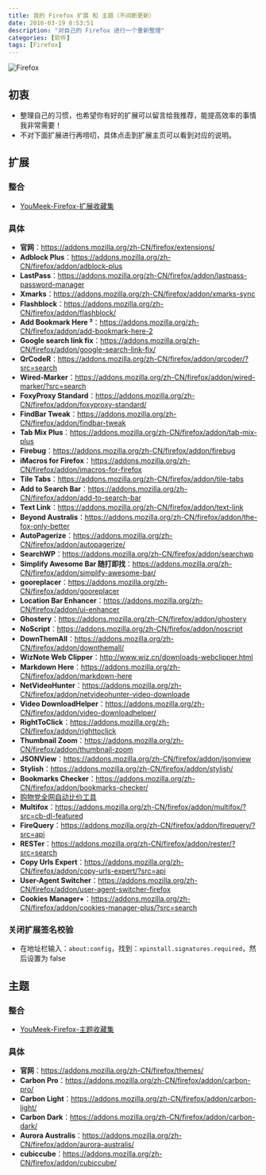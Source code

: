 ```yaml
---
title: 我的 Firefox 扩展 和 主题（不间断更新）
date: 2016-03-19 8:53:51
description: "对自己的 Firefox 进行一个重新整理"
categories: [软件]
tags: [Firefox]
---
```



<!-- more -->

![Firefox](http://img.youmeek.com/2016/Firefox.jpg)


## 初衷

- 整理自己的习惯，也希望你有好的扩展可以留言给我推荐，能提高效率的事情我非常需要！
- 不对下面扩展进行再唠叨，具体点击到扩展主页可以看到对应的说明。


## 扩展

### 整合

- [YouMeek-Firefox-扩展收藏集](https://addons.mozilla.org/zh-CN/firefox/collections/judasn/youmeek-firefox-%E6%89%A9%E5%B1%95%E6%94%B6%E8%97%8F%E9%9B%86/)


### 具体

- **官网**：<https://addons.mozilla.org/zh-CN/firefox/extensions/>
- **Adblock Plus**：<https://addons.mozilla.org/zh-CN/firefox/addon/adblock-plus>
- **LastPass**：<https://addons.mozilla.org/zh-CN/firefox/addon/lastpass-password-manager>
- **Xmarks**：<https://addons.mozilla.org/zh-CN/firefox/addon/xmarks-sync>
- **Flashblock**：<https://addons.mozilla.org/zh-CN/firefox/addon/flashblock/>
- **Add Bookmark Here ²**：<https://addons.mozilla.org/zh-CN/firefox/addon/add-bookmark-here-2>
- **Google search link fix**：<https://addons.mozilla.org/zh-CN/firefox/addon/google-search-link-fix/>
- **QrCodeR**：<https://addons.mozilla.org/zh-CN/firefox/addon/qrcoder/?src=search>
- **Wired-Marker**：<https://addons.mozilla.org/zh-CN/firefox/addon/wired-marker/?src=search>
- **FoxyProxy Standard**：<https://addons.mozilla.org/zh-CN/firefox/addon/foxyproxy-standard/>
- **FindBar Tweak**：<https://addons.mozilla.org/zh-CN/firefox/addon/findbar-tweak>
- **Tab Mix Plus**：<https://addons.mozilla.org/zh-CN/firefox/addon/tab-mix-plus>
- **Firebug**：<https://addons.mozilla.org/zh-CN/firefox/addon/firebug>
- **iMacros for Firefox**：<https://addons.mozilla.org/zh-CN/firefox/addon/imacros-for-firefox>
- **Tile Tabs**：<https://addons.mozilla.org/zh-CN/firefox/addon/tile-tabs>
- **Add to Search Bar**：<https://addons.mozilla.org/zh-CN/firefox/addon/add-to-search-bar>
- **Text Link**：<https://addons.mozilla.org/zh-CN/firefox/addon/text-link>
- **Beyond Australis**：<https://addons.mozilla.org/zh-CN/firefox/addon/the-fox-only-better>
- **AutoPagerize**：<https://addons.mozilla.org/zh-CN/firefox/addon/autopagerize/>
- **SearchWP**：<https://addons.mozilla.org/zh-CN/firefox/addon/searchwp>
- **Simplify Awesome Bar 随打即找**：<https://addons.mozilla.org/zh-CN/firefox/addon/simplify-awesome-bar/>
- **gooreplacer**：<https://addons.mozilla.org/zh-CN/firefox/addon/gooreplacer>
- **Location Bar Enhancer**：<https://addons.mozilla.org/zh-CN/firefox/addon/ui-enhancer>
- **Ghostery**：<https://addons.mozilla.org/zh-CN/firefox/addon/ghostery>
- **NoScript**：<https://addons.mozilla.org/zh-CN/firefox/addon/noscript>
- **DownThemAll**：<https://addons.mozilla.org/zh-CN/firefox/addon/downthemall/>
- **WizNote Web Clipper**：<http://www.wiz.cn/downloads-webclipper.html>
- **Markdown Here**：<https://addons.mozilla.org/zh-CN/firefox/addon/markdown-here>
- **NetVideoHunter**：<https://addons.mozilla.org/zh-CN/firefox/addon/netvideohunter-video-downloade>
- **Video DownloadHelper**：<https://addons.mozilla.org/zh-CN/firefox/addon/video-downloadhelper/>
- **RightToClick**：<https://addons.mozilla.org/zh-CN/firefox/addon/righttoclick>
- **Thumbnail Zoom**：<https://addons.mozilla.org/zh-CN/firefox/addon/thumbnail-zoom>
- **JSONView**：<https://addons.mozilla.org/zh-CN/firefox/addon/jsonview>
- **Stylish**：<https://addons.mozilla.org/zh-CN/firefox/addon/stylish/>
- **Bookmarks Checker**：<https://addons.mozilla.org/zh-CN/firefox/addon/bookmarks-checker/>
- [购物党全网自动比价工具](https://addons.mozilla.org/zh-CN/firefox/addon/%E8%B4%AD%E7%89%A9%E5%85%9A%E5%85%A8%E7%BD%91%E8%87%AA%E5%8A%A8%E6%AF%94%E4%BB%B7%E5%B7%A5%E5%85%B7/)
- **Multifox**：<https://addons.mozilla.org/zh-CN/firefox/addon/multifox/?src=cb-dl-featured>
- **FireQuery**：<https://addons.mozilla.org/zh-CN/firefox/addon/firequery/?src=api>
- **RESTer**：<https://addons.mozilla.org/zh-CN/firefox/addon/rester/?src=search>
- **Copy Urls Expert**：<https://addons.mozilla.org/zh-CN/firefox/addon/copy-urls-expert/?src=api>
- **User-Agent Switcher**：<https://addons.mozilla.org/zh-CN/firefox/addon/user-agent-switcher-firefox>
- **Cookies Manager+**：<https://addons.mozilla.org/zh-CN/firefox/addon/cookies-manager-plus/?src=search>


### 关闭扩展签名校验

- 在地址栏输入：`about:config`，找到：`xpinstall.signatures.required`，然后设置为 false


## 主题


### 整合

- [YouMeek-Firefox-主题收藏集](https://addons.mozilla.org/zh-CN/firefox/collections/judasn/youmeek-firefox-%E4%B8%BB%E9%A2%98%E6%94%B6%E8%97%8F%E9%9B%86/)


### 具体

- **官网**：<https://addons.mozilla.org/zh-CN/firefox/themes/>
- **Carbon Pro**：<https://addons.mozilla.org/zh-CN/firefox/addon/carbon-pro/>
- **Carbon Light**：<https://addons.mozilla.org/zh-CN/firefox/addon/carbon-light/>
- **Carbon Dark**：<https://addons.mozilla.org/zh-CN/firefox/addon/carbon-dark/>
- **Aurora Australis**：<https://addons.mozilla.org/zh-CN/firefox/addon/aurora-australis/>
- **cubiccube**：<https://addons.mozilla.org/zh-CN/firefox/addon/cubiccube/>
